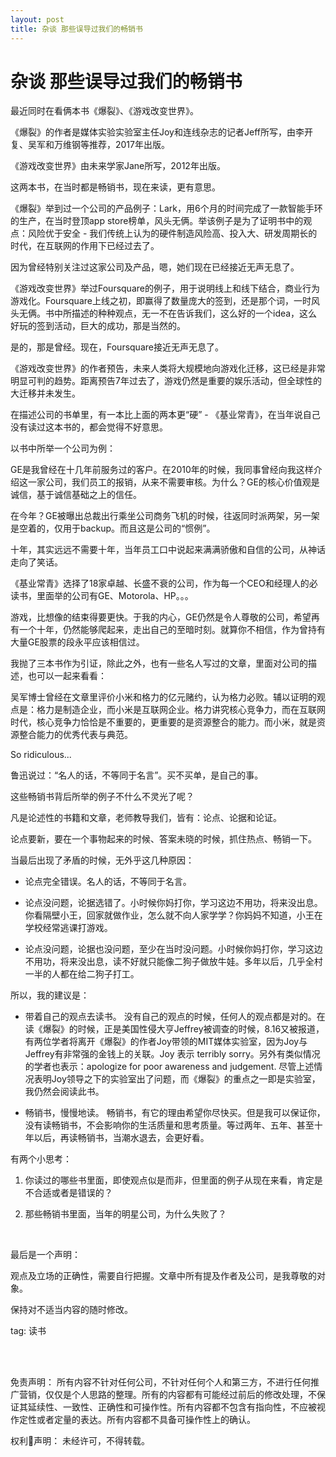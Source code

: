 ```yaml
---
layout: post
title: 杂谈 那些误导过我们的畅销书
---
```


# 杂谈 那些误导过我们的畅销书

最近同时在看俩本书《爆裂》、《游戏改变世界》。

《爆裂》的作者是媒体实验实验室主任Joy和连线杂志的记者Jeff所写，由李开复、吴军和万维钢等推荐，2017年出版。

《游戏改变世界》由未来学家Jane所写，2012年出版。

这两本书，在当时都是畅销书，现在来读，更有意思。



《爆裂》举到过一个公司的产品例子：Lark，用6个月的时间完成了一款智能手环的生产，在当时登顶app store榜单，风头无俩。举该例子是为了证明书中的观点：风险优于安全 - 我们传统上认为的硬件制造风险高、投入大、研发周期长的时代，在互联网的作用下已经过去了。

因为曾经特别关注过这家公司及产品，嗯，她们现在已经接近无声无息了。



《游戏改变世界》举过Foursquare的例子，用于说明线上和线下结合，商业行为游戏化。Foursquare上线之初，即赢得了数量庞大的签到，还是那个词，一时风头无俩。书中所描述的种种观点，无一不在告诉我们，这么好的一个idea，这么好玩的签到活动，巨大的成功，那是当然的。

是的，那是曾经。现在，Foursquare接近无声无息了。



《游戏改变世界》的作者预告，未来人类将大规模地向游戏化迁移，这已经是非常明显可判的趋势。距离预告7年过去了，游戏仍然是重要的娱乐活动，但全球性的大迁移并未发生。



在描述公司的书单里，有一本比上面的两本更“硬” - 《基业常青》，在当年说自己没有读过这本书的，都会觉得不好意思。

以书中所举一个公司为例：

GE是我曾经在十几年前服务过的客户。在2010年的时候，我同事曾经向我这样介绍这一家公司，我们员工的报销，从来不需要审核。为什么？GE的核心价值观是诚信，基于诚信基础之上的信任。

在今年？GE被曝出总裁出行乘坐公司商务飞机的时候，往返同时派两架，另一架是空着的，仅用于backup。而且这是公司的“惯例”。



十年，其实远远不需要十年，当年员工口中说起来满满骄傲和自信的公司，从神话走向了笑话。

《基业常青》选择了18家卓越、长盛不衰的公司，作为每一个CEO和经理人的必读书，里面举的公司有GE、Motorola、HP。。。

游戏，比想像的结束得要更快。于我的内心，GE仍然是令人尊敬的公司，希望再有一个十年，仍然能够爬起来，走出自己的至暗时刻。就算你不相信，作为曾持有大量GE股票的段永平应该相信过。



我抛了三本书作为引证，除此之外，也有一些名人写过的文章，里面对公司的描述，也可以一起来看看：



吴军博士曾经在文章里评价小米和格力的亿元赌约，认为格力必败。辅以证明的观点是：格力是制造企业，而小米是互联网企业。格力讲究核心竞争力，而在互联网时代，核心竞争力恰恰是不重要的，更重要的是资源整合的能力。而小米，就是资源整合能力的优秀代表与典范。



So ridiculous...



鲁迅说过：“名人的话，不等同于名言”。买不买单，是自己的事。



这些畅销书背后所举的例子不什么不灵光了呢？



凡是论述性的书籍和文章，老师教导我们，皆有：论点、论据和论证。

论点要新，要在一个事物起来的时候、答案未晓的时候，抓住热点、畅销一下。

当最后出现了矛盾的时候，无外乎这几种原因：

* 论点完全错误。名人的话，不等同于名言。

* 论点没问题，论据选错了。小时候你妈打你，学习这边不用功，将来没出息。你看隔壁小王，回家就做作业，怎么就不向人家学学？你妈妈不知道，小王在学校经常逃课打游戏。

* 论点没问题，论据也没问题，至少在当时没问题。小时候你妈打你，学习这边不用功，将来没出息，读不好就只能像二狗子做放牛娃。多年以后，几乎全村一半的人都在给二狗子打工。



所以，我的建议是：



* 带着自己的观点去读书。
没有自己的观点的时候，任何人的观点都是对的。在读《爆裂》的时候，正是美国性侵大亨Jeffrey被调查的时候，8.16又被报道，有两位学者将离开《爆裂》的作者Joy带领的MIT媒体实验室，因为Joy与Jeffrey有非常强的金钱上的关联。Joy 表示 terribly sorry。另外有类似情况的学者也表示：apologize for poor awareness and judgement. 尽管上述情况表明Joy领导之下的实验室出了问题，而《爆裂》的重点之一即是实验室，我仍然会阅读此书。



* 畅销书，慢慢地读。
畅销书，有它的理由希望你尽快买。但是我可以保证你，没有读畅销书，不会影响你的生活质量和思考质量。等过两年、五年、甚至十年以后，再读畅销书，当潮水退去，会更好看。



有两个小思考：

1. 你读过的哪些书里面，即使观点似是而非，但里面的例子从现在来看，肯定是不合适或者是错误的？

2. 那些畅销书里面，当年的明星公司，为什么失败了？





<br>

最后是一个声明：

观点及立场的正确性，需要自行把握。文章中所有提及作者及公司，是我尊敬的对象。

保持对不适当内容的随时修改。

tag: 读书


<br>
<br>

免责声明：
所有内容不针对任何公司，不针对任何个人和第三方，不进行任何推广营销，仅仅是个人思路的整理。所有的内容都有可能经过前后的修改处理，不保证其延续性、一致性、正确性和可操作性。所有内容都不包含有指向性，不应被视作定性或者定量的表达。所有内容都不具备可操作性上的确认。

权利声明：
未经许可，不得转载。
